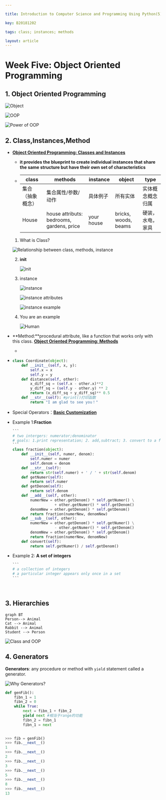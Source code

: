 ```yaml
---

title: Introduction to Computer Science and Programming Using Python(5)

key: B20181202

tags: class; instances; methods 

layout: article
---
```


# Week Five: Object Oriented Programming

## 1. Object Oriented Programming

![Object](https://suntarliarzn-1258316859.cos.ap-chongqing.myqcloud.com/object.jpg)

![OOP](https://suntarliarzn-1258316859.cos.ap-chongqing.myqcloud.com/oop.jpg)

![Power of OOP](https://suntarliarzn-1258316859.cos.ap-chongqing.myqcloud.com/power%20of%20oop.jpg)

## 2. Class,Instances,Method

- [**Object Oriented Programming: Classes and Instances**](https://courses.edx.org/courses/course-v1:MITx+6.00.1x+2T2018/discussion/forum/2208572aadd1aa385ed0023d71714e6fb8a71626/threads/5bb66b9fb41e6e084f000161)

  - **it provides the blueprint to create individual instances that share the same structure but have their own set of characteristics**

    

  - | class            | methods                                    | instance   | object               | type             |
    | ---------------- | ------------------------------------------ | ---------- | -------------------- | ---------------- |
    | 集合（抽象概念） | 集合属性/参数/动作                         | 具体例子   | 所有实体             | 实体概念概念归属 |
    | House            | house attributs: bedrooms,  gardens, price | your house | bricks, woods, beams | 硬装，水电，家具 |

    

  1.  What is Class?

     ![Relationship between class, methods, instance](https://suntarliarzn-1258316859.cos.ap-chongqing.myqcloud.com/exapmles%20of%20class%20methods%20%20instances.gif)

  2. __init__

     ![__init__](https://suntarliarzn-1258316859.cos.ap-chongqing.myqcloud.com/__init__.gif)

  3. instance

     ![instance](https://suntarliarzn-1258316859.cos.ap-chongqing.myqcloud.com/instance.gif)

     ![instance attributes](https://suntarliarzn-1258316859.cos.ap-chongqing.myqcloud.com/instance%20attribute.gif)

     ![instance example](https://suntarliarzn-1258316859.cos.ap-chongqing.myqcloud.com/check%20property.gif)

  4. You are an example

     ![Human](https://suntarliarzn-1258316859.cos.ap-chongqing.myqcloud.com/you%20are%20an%20example.gif)

     

- **Method:**procedural attribute, like a function that works only with this class. [**Object Oriented Programming: Methods**](https://courses.edx.org/courses/course-v1:MITx+6.00.1x+2T2018/discussion/forum/2208572aadd1aa385ed0023d71714e6fb8a71626/threads/5bb66d09fb45b2080c000167)

  - 

- ```python
  class Coordinate(object):
      def __init__(self, x, y):
          self.x = x
          self.y = y
      def distance(self, other):
          x_diff_sq = (self.x - other.x)**2
          y_diff_sq = (self.y - other.y) ** 2
          return (x_diff_sq + y_diff_sq)** 0.5
      def __str__(self): #print()打印函数
          return "I am glad to see you！"
  ```

- Special Operators：[**Basic Customization**](https://docs.python.org/3/reference/datamodel.html#basic-customization)

- Example 1:**Fraction**

  ```python
  ​```
  # two intergers: numerator;denominator
  # goals: 1.print representation; 2. add,subtract; 3. convert to a float
  ​```
  class fraction(object):
      def __init__(self, numer, denom):
          self.numer = numer
          self.denom = denom
      def __str__(self):
          return str(self.numer) + ' / ' + str(self.denom)
      def getNumer(self):
          return self.numer
      def getDenom(self):
          return self.denom
      def __add__(self, other):
          numerNew = other.getDenom() * self.getNumer() \
                     + other.getNumer() * self.getDenom()
          denomNew = other.getDenom() * self.getDenom()
          return fraction(numerNew, denomNew)
      def __sub__(self, other):
          numerNew = other.getDenom() * self.getNumer() \
                     - other.getNumer() * self.getDenom()
          denomNew = other.getDenom() * self.getDenom()
          return fraction(numerNew, denomNew)
      def convert(self):
          return self.getNumer() / self.getDenom()
  ```

- Example 2: **A set of integers**

  ```python
  ​```
  # a collection of integers
  # a particular integer appears only once in a set
  ​```
  
  ```



​     

## 3. Hierarchies 

```mermaid
graph BT
Person--> Animal
Cat --> Animal
Rabbit --> Animal
Student --> Person
```

![Class and OOP](https://suntarliarzn-1258316859.cos.ap-chongqing.myqcloud.com/Summary%20of%20class%20and%20oop.jpg)



## 4. Generators

**Generators**: any procedure or method with `yield` statement called a generator.

![Why Generators?](https://suntarliarzn-1258316859.cos.ap-chongqing.myqcloud.com/why%20generator.jpg)

```python
def genFib():
    fibn_1 = 1
    fibn_2 = 0
    while True:
        next = fibn_1 + fibn_2
        yield next #相当于range的功能
        fibn_2 = fibn_1
        fibn_1 = next

        
>>> fib = genFib()
>>> fib.__next__()
1
>>> fib.__next__()
2
>>> fib.__next__()
3
>>> fib.__next__()
5
>>> fib.__next__()
8
>>> fib.__next__()
13
        
```

